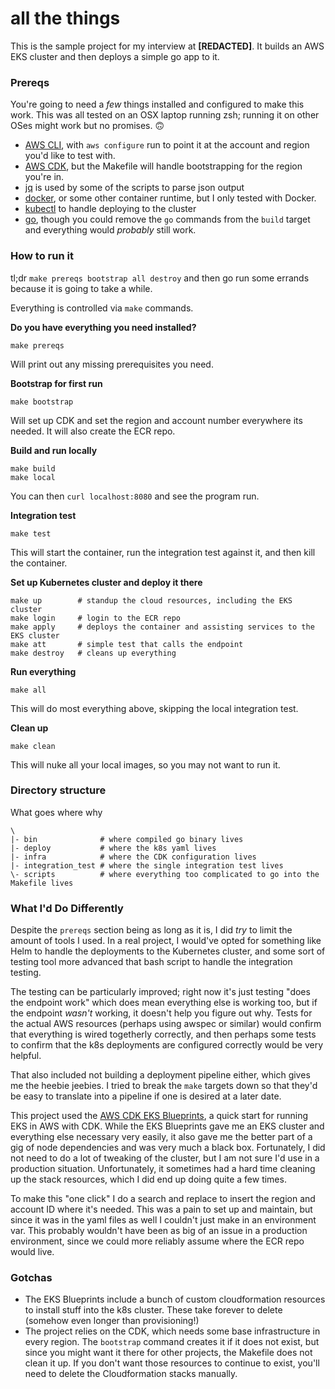 # all the things

This is the sample project for my interview at **[REDACTED]**. It builds an AWS EKS cluster and then deploys a simple go app to it. 

### Prereqs
You're going to need a _few_ things installed and configured to make this work. This was all tested on an OSX laptop running zsh; running it on other OSes might work but no promises. 🙃

* [AWS CLI](https://aws.amazon.com/cli/), with `aws configure` run to point it at the account and region you'd like to test with.
* [AWS CDK](https://aws.amazon.com/cdk/), but the Makefile will handle bootstrapping for the region you're in.
* [jq](https://stedolan.github.io/jq/) is used by some of the scripts to parse json output
* [docker](https://www.docker.com/), or some other container runtime, but I only tested with Docker.
* [kubectl](https://kubernetes.io/docs/tasks/tools/#kubectl) to handle deploying to the cluster
* [go](https://go.dev/doc/install), though you could remove the `go` commands from the `build` target and everything would _probably_ still work.


### How to run it

tl;dr `make prereqs bootstrap all destroy` and then go run some errands because it is going to take a while.

Everything is controlled via `make` commands. 

**Do you have everything you need installed?**
```
make prereqs
```
Will print out any missing prerequisites you need.

**Bootstrap for first run**
```
make bootstrap
```
Will set up CDK and set the region and account number everywhere its needed. It will also create the ECR repo.

**Build and run locally**
```
make build
make local
```
You can then `curl localhost:8080` and see the program run.

**Integration test**
```
make test
```
This will start the container, run the integration test against it, and then kill the container.

**Set up Kubernetes cluster and deploy it there**
```
make up        # standup the cloud resources, including the EKS cluster
make login     # login to the ECR repo
make apply     # deploys the container and assisting services to the EKS cluster
make att       # simple test that calls the endpoint
make destroy   # cleans up everything
```

**Run everything**
```
make all
```

This will do most everything above, skipping the local integration test. 

**Clean up**
```
make clean
```
This will nuke all your local images, so you may not want to run it. 

### Directory structure

What goes where why

```
\
|- bin              # where compiled go binary lives
|- deploy           # where the k8s yaml lives
|- infra            # where the CDK configuration lives
|- integration_test # where the single integration test lives
\- scripts          # where everything too complicated to go into the Makefile lives

```


### What I'd Do Differently
Despite the `prereqs` section being as long as it is, I did _try_ to limit the amount of tools I used. In a real project, I would've opted for something like Helm to handle the deployments to the Kubernetes cluster, and some sort of testing tool more advanced that bash script to handle the integration testing. 

The testing can be particularly improved; right now it's just testing "does the endpoint work" which does mean everything else is working too, but if the endpoint _wasn't_ working, it doesn't help you figure out why. Tests for the actual AWS resources (perhaps using awspec or similar) would confirm that everything is wired togetherly correctly, and then perhaps some tests to confirm that the k8s deployments are configured correctly would be very helpful. 

That also included not building a deployment pipeline either, which gives me the heebie jeebies. I tried to break the `make` targets down so that they'd be easy to translate into a pipeline if one is desired at a later date.

This project used the [AWS CDK EKS Blueprints](https://aws-quickstart.github.io/cdk-eks-blueprints/), a quick start for running EKS in AWS with CDK. While the EKS Blueprints gave me an EKS cluster and everything else necessary very easily, it also gave me the better part of a gig of node dependencies and was very much a black box. Fortunately, I did not need to do a lot of tweaking of the cluster, but I am not sure I'd use in a production situation. Unfortunately, it sometimes had a hard time cleaning up the stack resources, which I did end up doing quite a few times.

To make this "one click" I do a search and replace to insert the region and account ID where it's needed. This was a pain to set up and maintain, but since it was in the yaml files as well I couldn't just make in an environment var. This probably wouldn't have been as big of an issue in a production environment, since we could more reliably assume where the ECR repo would live. 

### Gotchas
* The EKS Blueprints include a bunch of custom cloudformation resources to install stuff into the k8s cluster. These take forever to delete (somehow even longer than provisioning!)
* The project relies on the CDK, which needs some base infrastructure in every region. The `bootstrap` command creates it if it does not exist, but since you might want it there for other projects, the Makefile does not clean it up. If you don't want those resources to continue to exist, you'll need to delete the Cloudformation stacks manually. 
